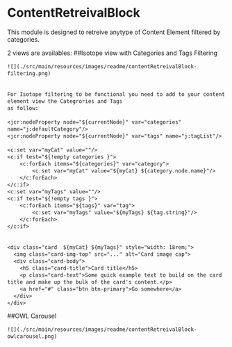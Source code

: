 # ContentRetreivalBlock



This module is designed to retreive anytype of Content Element filtered by categories.

2 views are availables:
##Isotope view with Categories and Tags Filtering

    ![](./src/main/resources/images/readme/contentRetreivalBlock-filtering.png)
   
   
    For Isotope filtering to be functional you need to add to your content element view the Categrories and Tags 
    as follow:
    
    <jcr:nodeProperty node="${currentNode}" var="categories" name="j:defaultCategory"/>
    <jcr:nodeProperty node="${currentNode}" var="tags" name="j:tagList"/>
    
    <c:set var="myCat" value=""/>
    <c:if test="${!empty categories }">
        <c:forEach items="${categories}" var="category">
            <c:set var="myCat" value="${myCat} ${category.node.name}"/>
        </c:forEach>
    </c:if>
    <c:set var="myTags" value=""/>
    <c:if test="${!empty tags }">
        <c:forEach items="${tags}" var="tag">
            <c:set var="myTags" value="${myTags} ${tag.string}"/>
        </c:forEach>
    </c:if>
    
    
    <div class="card  ${myCat} ${myTags}" style="width: 18rem;">
      <img class="card-img-top" src="..." alt="Card image cap">
      <div class="card-body">
        <h5 class="card-title">Card title</h5>
        <p class="card-text">Some quick example text to build on the card title and make up the bulk of the card's content.</p>
        <a href="#" class="btn btn-primary">Go somewhere</a>
      </div>
    </div>
    
##OWL Carousel

    ![](./src/main/resources/images/readme/contentRetreivalBlock-owlcarousel.png)


